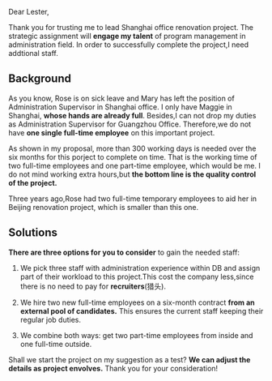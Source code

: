 Dear Lester,

Thank you for trusting me to lead Shanghai office renovation project. The strategic assignment will **engage my talent** of program management in administration field. In order to successfully complete the project,I need addtional staff.

## Background
As you know, Rose is on sick leave and Mary has left the position of Administration Supervisor in Shanghai office. I only have Maggie in Shanghai, **whose hands are already full**. Besides,I can not drop my duties as Administration Supervisor for Guangzhou Office. Therefore,we do not have **one single full-time employee** on this important project.

As shown in my proposal, more than 300 working days is needed over the six months for this porject to complete on time. That is the working time of two full-time employees and one part-time employee, which would be me. I do not mind working extra hours,but **the bottom line is the quality control of the project.**

Three years ago,Rose had two full-time temporary employees to aid her in Beijing renovation project, which is smaller than this one.

## Solutions

**There are three options for you to consider** to gain the needed staff:

1. We pick three staff with administration experience within DB and assign part of their workload to this project.This cost the company less,since there is no need to pay for **recruiters**(猎头).

2. We hire two new full-time employees on a six-month contract **from an external pool of candidates.** This ensures the current staff keeping their regular job duties.

3. We combine both ways: get two part-time employees from inside and one full-time outside.

Shall we start the project on my suggestion as a test? **We can adjust the details as project envolves.** Thank you for your consideration!
